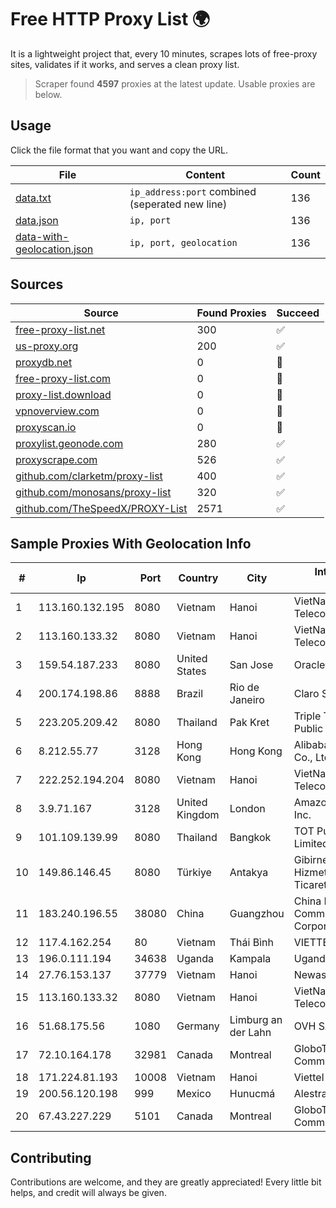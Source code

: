 
# Free HTTP Proxy List 🌍

It is a lightweight project that, every 10 minutes, scrapes lots of free-proxy sites, validates if it works, and serves a clean proxy list.


> Scraper found **4597** proxies at the latest update. Usable proxies are below.

## Usage

Click the file format that you want and copy the URL.


|File|Content|Count|
|----|-------|-----|
|[data.txt](https://raw.githubusercontent.com/themiralay/Proxy-List-World/master/data.txt)|`ip_address:port` combined (seperated new line)|136|
|[data.json](https://raw.githubusercontent.com/themiralay/Proxy-List-World/master/data.json)|`ip, port`|136|
|[data-with-geolocation.json](https://raw.githubusercontent.com/themiralay/Proxy-List-World/master/data-with-geolocation.json)|`ip, port, geolocation`|136|

## Sources

|Source|Found Proxies|Succeed|
|------|-------------|-------|
|[free-proxy-list.net](https://free-proxy-list.net)|300|✅|
|[us-proxy.org](https://www.us-proxy.org)|200|✅|
|[proxydb.net](http://proxydb.net)|0|🚫|
|[free-proxy-list.com](https://free-proxy-list.com/?page=&port=&type%5B%5D=http&type%5B%5D=https&up_time=0&search=Search)|0|🚫|
|[proxy-list.download](https://www.proxy-list.download/HTTP)|0|🚫|
|[vpnoverview.com](https://vpnoverview.com/privacy/anonymous-browsing/free-proxy-servers)|0|🚫|
|[proxyscan.io](https://www.proxyscan.io)|0|🚫|
|[proxylist.geonode.com](https://proxylist.geonode.com/api/proxy-list?limit=300&page=1&sort_by=lastChecked&sort_type=desc&protocols=http,https)|280|✅|
|[proxyscrape.com](https://api.proxyscrape.com/v2/?request=displayproxies&protocol=http&timeout=10000&country=all&ssl=all&anonymity=all)|526|✅|
|[github.com/clarketm/proxy-list](https://raw.githubusercontent.com/clarketm/proxy-list/master/proxy-list-raw.txt)|400|✅|
|[github.com/monosans/proxy-list](https://raw.githubusercontent.com/monosans/proxy-list/main/proxies/http.txt)|320|✅|
|[github.com/TheSpeedX/PROXY-List](https://raw.githubusercontent.com/TheSpeedX/PROXY-List/master/http.txt)|2571|✅|


## Sample Proxies With Geolocation Info

|#|Ip|Port|Country|City|Internet Service Provider|
|-|--|----|-------|----|-------------------------|
|1|113.160.132.195|8080|Vietnam|Hanoi|VietNam Post and Telecom Corporation|
|2|113.160.133.32|8080|Vietnam|Hanoi|VietNam Post and Telecom Corporation|
|3|159.54.187.233|8080|United States|San Jose|Oracle Corporation|
|4|200.174.198.86|8888|Brazil|Rio de Janeiro|Claro S.A|
|5|223.205.209.42|8080|Thailand|Pak Kret|Triple T Broadband Public Company Limited|
|6|8.212.55.77|3128|Hong Kong|Hong Kong|Alibaba (US) Technology Co., Ltd.|
|7|222.252.194.204|8080|Vietnam|Hanoi|VietNam Post and Telecom Corporation|
|8|3.9.71.167|3128|United Kingdom|London|Amazon Technologies Inc.|
|9|101.109.139.99|8080|Thailand|Bangkok|TOT Public Company Limited|
|10|149.86.146.45|8080|Türkiye|Antakya|Gibirnet Iletisim Hizmetleri Sanayi VE Ticaret Limited Sirketi|
|11|183.240.196.55|38080|China|Guangzhou|China Mobile Communications Corporation|
|12|117.4.162.254|80|Vietnam|Thái Bình|VIETTEL|
|13|196.0.111.194|34638|Uganda|Kampala|Uganda Telecom Ltd|
|14|27.76.153.137|37779|Vietnam|Hanoi|Newass2011xDSLHCMC|
|15|113.160.133.32|8080|Vietnam|Hanoi|VietNam Post and Telecom Corporation|
|16|51.68.175.56|1080|Germany|Limburg an der Lahn|OVH SAS|
|17|72.10.164.178|32981|Canada|Montreal|GloboTech Communications|
|18|171.224.81.193|10008|Vietnam|Hanoi|Viettel Corporation|
|19|200.56.120.198|999|Mexico|Hunucmá|Alestra, S. de R.L. de C.V.|
|20|67.43.227.229|5101|Canada|Montreal|GloboTech Communications|



## Contributing

Contributions are welcome, and they are greatly appreciated! Every
little bit helps, and credit will always be given.


